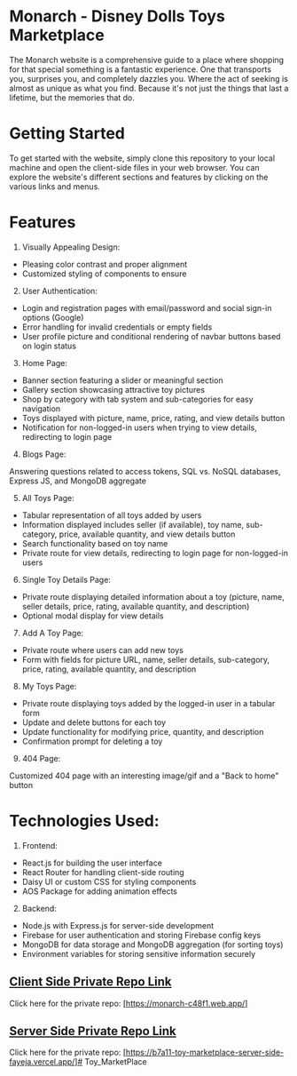 # Monarch - Disney Dolls Toys Marketplace

The Monarch website is a comprehensive guide to  a place where shopping for that special something is a fantastic experience. One that transports you, surprises you, and completely dazzles you. Where the act of seeking is almost as unique as what you find. Because it's not just the things that last a lifetime, but the memories that do.

# Getting Started

To get started with the  website, simply clone this repository to your local machine and open the client-side files in your web browser. You can explore the website's different sections and features by clicking on the various links and menus.

# Features

1. Visually Appealing Design:

- Pleasing color contrast and proper alignment
- Customized styling of components to ensure 

2. User Authentication:

- Login and registration pages with email/password and social sign-in options (Google)
- Error handling for invalid credentials or empty fields
- User profile picture and conditional rendering of navbar buttons based on login status

3. Home Page:

- Banner section featuring a slider or meaningful section
- Gallery section showcasing attractive toy pictures
- Shop by category with tab system and sub-categories for easy navigation
- Toys displayed with picture, name, price, rating, and view details button
- Notification for non-logged-in users when trying to view details, redirecting to login page

4. Blogs Page:

Answering questions related to access tokens, SQL vs. NoSQL databases, Express JS, and MongoDB aggregate

5. All Toys Page:

- Tabular representation of all toys added by users
- Information displayed includes seller (if available), toy name, sub-category, price, available quantity, and view details button
- Search functionality based on toy name
- Private route for view details, redirecting to login page for non-logged-in users

6. Single Toy Details Page:

- Private route displaying detailed information about a toy (picture, name, seller details, price, rating, available quantity, and description)
- Optional modal display for view details

7. Add A Toy Page:

- Private route where users can add new toys
- Form with fields for picture URL, name, seller details, sub-category, price, rating, available quantity, and description

8. My Toys Page:

- Private route displaying toys added by the logged-in user in a tabular form
- Update and delete buttons for each toy
- Update functionality for modifying price, quantity, and description
- Confirmation prompt for deleting a toy

9. 404 Page:

Customized 404 page with an interesting image/gif and a "Back to home" button

# Technologies Used:

1. Frontend:

- React.js for building the user interface
- React Router for handling client-side routing
- Daisy UI or custom CSS for styling components
- AOS Package for adding animation effects 

2. Backend:

- Node.js with Express.js for server-side development
- Firebase for user authentication and storing Firebase config keys
- MongoDB for data storage and MongoDB aggregation (for sorting toys)
- Environment variables for storing sensitive information securely

## [Client Side Private Repo Link](https://monarch-c48f1.web.app/)
Click here for the private repo: [https://monarch-c48f1.web.app/]


## [Server Side Private Repo Link](https://b7a11-toy-marketplace-server-side-fayeja.vercel.app/)
Click here for the private repo: [https://b7a11-toy-marketplace-server-side-fayeja.vercel.app/]# Toy_MarketPlace
